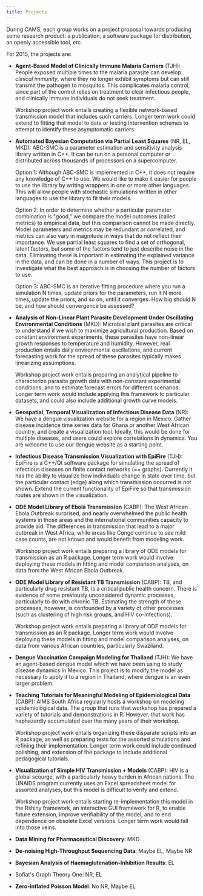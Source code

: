 ```yaml
---
title: Projects
---
```


During CAMS, each group works on a project proposal towards producing some
research product: a publication, a software package for distribution, an openly
accessible tool, *etc*.

For 2015, the projects are:

 - **Agent-Based Model of Clinically Immune Malaria Carriers** (TJH):
 People exposed multiple times to the malaria parasite can develop *clinical immunity*, where they no longer exhibit symptoms but can still transmit the pathogen to mosquitos.  This complicates malaria control, since part of the control relies on treatment to clear infectious people, and clinically immune individuals do not seek treatment.

    Workshop project work entails creating a flexible network-based transmission model that includes such carriers.  Longer term work could extend to fitting that model to data or testing intervention schemes to attempt to identify these asymptomatic carriers.

 - **Automated Bayesian Computation via Partial Least Squares** (NR, EL, MKD):
 ABC-SMC is a parameter estimation and sensitivity analysis library written in C++.  It can be run on a personal computer or distributed across thousands of processors on a supercomputer.

   Option 1: Although ABC-SMC is implemented in C++, it does not require any knowledge of C++ to use.  We would like to make it easier for people to use the library by writing wrappers in one or more other languages.  This will allow people with stochastic simulations written in other languages to use the library to fit their models.

   Option 2: In order to determine whether a particular parameter combination is "good," we compare the model outcomes (called metrics) to empirical data, but this comparison cannot be made directly.  Model parameters and metrics may be redundant or correlated, and metrics can also vary in magnitude in ways that do not reflect their importance.  We use partial least squares to find a set of orthogonal, latent factors, but some of the factors tend to just describe noise in the data.  Eliminating these is important in estimating the explained variance in the data, and can be done in a number of ways.  This project is to investigate what the best approach is in choosing the number of factors to use.

   Option 3: ABC-SMC is an iterative fitting procedure where you run a simulation N times, update priors for the parameters, run it N more times, update the priors, and so on, until it converges.  How big should N be, and how should convergence be assessed?

 - **Analysis of Non-Linear Plant Parasite Development Under Oscillating Environmental Conditions** (MKD):
 Microbial plant parasites are critical to understand if we wish to maximize agricultural production.  Based on constant environment experiments, these parasites have non-linear growth responses to temperature and humidity.  However, real production entails daily environmental oscillations, and current forecasting work for the spread of these parasites typically makes linearizing assumptions.

    Workshop project work entails preparing an analytical pipeline to characterize parasite growth data with non-constant experimental conditions, and to estimate forecast errors for different scenarios.  Longer term work would include applying this framework to particular datasets, and could also include additional growth curve models.

 - **Geospatial, Temporal Visualization of Infectious Disease Data** (NR):
 We have a dengue visualization website for a region in Mexico.  Gather disease incidence time series data for Ghana or another West African country, and create a visualization tool.  Ideally, this would be done for multiple diseases, and users could explore correlations in dynamics.  You are welcome to use our dengue website as a starting point.

 - **Infectious Disease Transmission Visualization with EpiFire** (TJH):
 EpiFire is a C++/Qt software package for simulating the spread of infectious diseases on finite contact networks (== graphs).  Currently it has the ability to visualize how individuals change in state over time, but the particular contact (edge) along which transmission occurred is not shown.  Extend the current functionality of EpiFire so that transmission routes are shown in the visualization.

 - **ODE Model Library of Ebola Transmission** (CABP):
 The West African Ebola Outbreak surprised, and nearly overwhelmed the public health systems in those areas and the international communities capacity to provide aid.  The differences in transmission that lead to a major outbreak in West Africa, while areas like Congo continue to see mild case counts, are not known and would benefit from modeling work.

     Workshop project work entails preparing a library of ODE models for transmission as an R package.  Longer term work would involve deploying these models in fitting and model comparison analyses, on data from the West African Ebola Outbreak.

 - **ODE Model Library of Resistant TB Transmission** (CABP):
 TB, and particularly drug resistant TB, is a critical public health concern.  There is evidence of some previously unconsidered dynamic processes, particularly to do with chronic TB.  Estimating the strength of these processes, however, is confounded by a variety of other processes (such as clustering of high risk groups, and HIV co-infections).

    Workshop project work entails preparing a library of ODE models for transmission as an R package.  Longer term work would involve deploying these models in fitting and model comparison analyses, on data from various African countries, particularly Swaziland.

 - **Dengue Vaccination Campaign Modeling for Thailand** (TJH):
 We have an agent-based dengue model which we have been using to study disease dynamics in Mexico.  This project is to modify the model as necessary to apply it to a region in Thailand, where dengue is an even larger problem.

 - **Teaching Tutorials for Meaningful Modeling of Epidemiological Data** (CABP):
 AIMS South Africa regularly hosts a workshop on modeling epidemiological data.  The group that runs that workshop has prepared a variety of tutorials and demonstrations in R.  However, that work has haphazardly accumulated over the many years of their workshop.

     Workshop project work entails organizing these disparate scripts into an R package, as well as preparing tests for the assorted simulations and refining their implementation.  Longer term work could include continued polishing, and extension of the package to include additional pedagogical tutorials.

 - **Visualization of Simple HIV Transmission + Models** (CABP):
 HIV is a global scourge, with a particularly heavy burden in African nations.  The UNAIDS program currently uses an Excel spreadsheet model for assorted analyses, but this model is difficult to verify and extend.

    Workshop project work entails starting re-implementation this model in the Rshiny framework, an interactive GUI framework for R, to enable future extension, improve verifiability of the model, and to end dependence on obsolete Excel versions.  Longer term work would fall into those veins.

 - **Data Mining for Pharmaceutical Discovery**: MKD
 - **De-noising High-Throughput Sequencing Data**: Maybe EL, Maybe NR
 - **Bayesian Analysis of Haemaglutenation-Inhibition Results**: EL
 - Sofiat's Graph Theory One: NR, EL
 - **Zero-inflated Poisson Model**: No NR, Maybe EL
